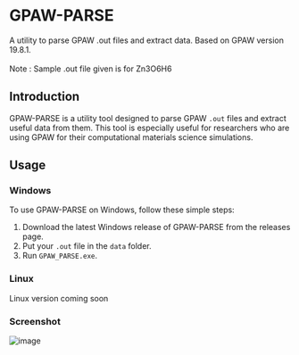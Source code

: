 # GPAW-PARSE
A utility to parse GPAW .out files and extract data. Based on GPAW version 19.8.1.
<br><br>Note : Sample .out file given is for Zn3O6H6

## Introduction
GPAW-PARSE is a utility tool designed to parse GPAW `.out` files and extract useful data from them. This tool is especially useful for researchers who are using GPAW for their computational materials science simulations.

## Usage
### Windows
To use GPAW-PARSE on Windows, follow these simple steps:

1. Download the latest Windows release of GPAW-PARSE from the releases page.
2. Put your `.out` file in the `data` folder.
3. Run `GPAW_PARSE.exe`.

### Linux
Linux version coming soon

### Screenshot
![image](https://user-images.githubusercontent.com/46239775/232321919-7db141c5-d3e2-4348-a96e-504f6a24b0bf.png)

